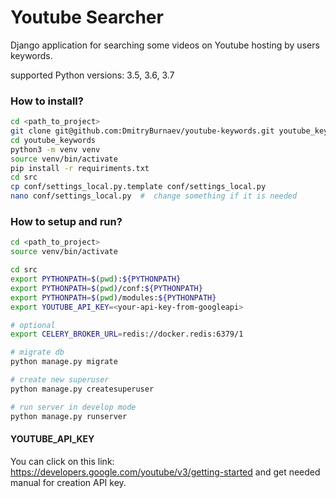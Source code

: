 # Youtube Searcher
Django application for searching some videos on Youtube hosting by users keywords.

supported Python versions: 3.5, 3.6, 3.7

### How to install? ###
```bash
cd <path_to_project>
git clone git@github.com:DmitryBurnaev/youtube-keywords.git youtube_keywords
cd youtube_keywords
python3 -m venv venv
source venv/bin/activate
pip install -r requiriments.txt
cd src
cp conf/settings_local.py.template conf/settings_local.py
nano conf/settings_local.py  #  change something if it is needed
```

### How to setup and run? ###
```bash
cd <path_to_project>
source venv/bin/activate

cd src
export PYTHONPATH=$(pwd):${PYTHONPATH}
export PYTHONPATH=$(pwd)/conf:${PYTHONPATH}
export PYTHONPATH=$(pwd)/modules:${PYTHONPATH}
export YOUTUBE_API_KEY=<your-api-key-from-googleapi>

# optional
export CELERY_BROKER_URL=redis://docker.redis:6379/1

# migrate db
python manage.py migrate

# create new superuser
python manage.py createsuperuser

# run server in develop mode
python manage.py runserver

```

#### YOUTUBE_API_KEY

You can click on this link: https://developers.google.com/youtube/v3/getting-started
and get needed manual for creation API key.


